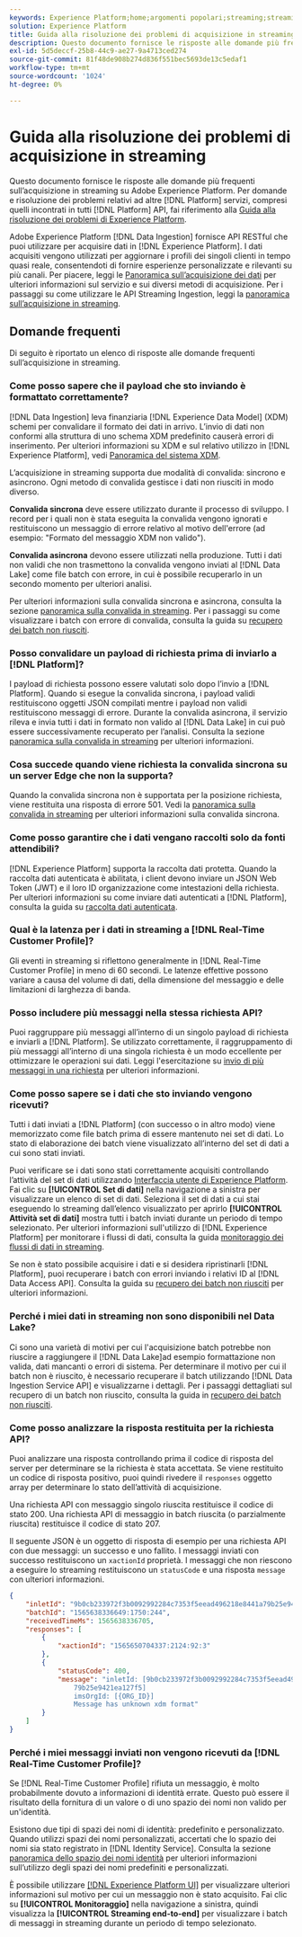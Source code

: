 ```yaml
---
keywords: Experience Platform;home;argomenti popolari;streaming;streaming ingestion;risoluzione dei problemi;streaming ingestion risoluzione dei problemi;streaming ingestion faq;faq;
solution: Experience Platform
title: Guida alla risoluzione dei problemi di acquisizione in streaming
description: Questo documento fornisce le risposte alle domande più frequenti sull’acquisizione in streaming su Adobe Experience Platform.
exl-id: 5d5deccf-25b8-44c9-ae27-9a4713ced274
source-git-commit: 81f48de908b274d836f551bec5693de13c5edaf1
workflow-type: tm+mt
source-wordcount: '1024'
ht-degree: 0%

---
```


# Guida alla risoluzione dei problemi di acquisizione in streaming

Questo documento fornisce le risposte alle domande più frequenti sull’acquisizione in streaming su Adobe Experience Platform. Per domande e risoluzione dei problemi relativi ad altre [!DNL Platform] servizi, compresi quelli incontrati in tutti [!DNL Platform] API, fai riferimento alla [Guida alla risoluzione dei problemi di Experience Platform](../../landing/troubleshooting.md).

Adobe Experience Platform [!DNL Data Ingestion] fornisce API RESTful che puoi utilizzare per acquisire dati in [!DNL Experience Platform]. I dati acquisiti vengono utilizzati per aggiornare i profili dei singoli clienti in tempo quasi reale, consentendoti di fornire esperienze personalizzate e rilevanti su più canali. Per piacere, leggi le [Panoramica sull’acquisizione dei dati](../home.md) per ulteriori informazioni sul servizio e sui diversi metodi di acquisizione. Per i passaggi su come utilizzare le API Streaming Ingestion, leggi la [panoramica sull’acquisizione in streaming](../streaming-ingestion/overview.md).

## Domande frequenti

Di seguito è riportato un elenco di risposte alle domande frequenti sull’acquisizione in streaming.

### Come posso sapere che il payload che sto inviando è formattato correttamente?

[!DNL Data Ingestion] leva finanziaria [!DNL Experience Data Model] (XDM) schemi per convalidare il formato dei dati in arrivo. L’invio di dati non conformi alla struttura di uno schema XDM predefinito causerà errori di inserimento. Per ulteriori informazioni su XDM e sul relativo utilizzo in [!DNL Experience Platform], vedi [Panoramica del sistema XDM](../../xdm/home.md).

L’acquisizione in streaming supporta due modalità di convalida: sincrono e asincrono. Ogni metodo di convalida gestisce i dati non riusciti in modo diverso.

**Convalida sincrona** deve essere utilizzato durante il processo di sviluppo. I record per i quali non è stata eseguita la convalida vengono ignorati e restituiscono un messaggio di errore relativo al motivo dell&#39;errore (ad esempio: &quot;Formato del messaggio XDM non valido&quot;).

**Convalida asincrona** devono essere utilizzati nella produzione. Tutti i dati non validi che non trasmettono la convalida vengono inviati al [!DNL Data Lake] come file batch con errore, in cui è possibile recuperarlo in un secondo momento per ulteriori analisi.

Per ulteriori informazioni sulla convalida sincrona e asincrona, consulta la sezione [panoramica sulla convalida in streaming](../quality/streaming-validation.md). Per i passaggi su come visualizzare i batch con errore di convalida, consulta la guida su [recupero dei batch non riusciti](../quality/retrieve-failed-batches.md).

### Posso convalidare un payload di richiesta prima di inviarlo a [!DNL Platform]?

I payload di richiesta possono essere valutati solo dopo l’invio a [!DNL Platform]. Quando si esegue la convalida sincrona, i payload validi restituiscono oggetti JSON compilati mentre i payload non validi restituiscono messaggi di errore. Durante la convalida asincrona, il servizio rileva e invia tutti i dati in formato non valido al [!DNL Data Lake] in cui può essere successivamente recuperato per l’analisi. Consulta la sezione [panoramica sulla convalida in streaming](../quality/streaming-validation.md) per ulteriori informazioni.

### Cosa succede quando viene richiesta la convalida sincrona su un server Edge che non la supporta?

Quando la convalida sincrona non è supportata per la posizione richiesta, viene restituita una risposta di errore 501. Vedi la [panoramica sulla convalida in streaming](../quality/streaming-validation.md) per ulteriori informazioni sulla convalida sincrona.

### Come posso garantire che i dati vengano raccolti solo da fonti attendibili?

[!DNL Experience Platform] supporta la raccolta dati protetta. Quando la raccolta dati autenticata è abilitata, i client devono inviare un JSON Web Token (JWT) e il loro ID organizzazione come intestazioni della richiesta. Per ulteriori informazioni su come inviare dati autenticati a [!DNL Platform], consulta la guida su [raccolta dati autenticata](../tutorials/create-authenticated-streaming-connection.md).

### Qual è la latenza per i dati in streaming a [!DNL Real-Time Customer Profile]?

Gli eventi in streaming si riflettono generalmente in [!DNL Real-Time Customer Profile] in meno di 60 secondi. Le latenze effettive possono variare a causa del volume di dati, della dimensione del messaggio e delle limitazioni di larghezza di banda.

### Posso includere più messaggi nella stessa richiesta API?

Puoi raggruppare più messaggi all’interno di un singolo payload di richiesta e inviarli a [!DNL Platform]. Se utilizzato correttamente, il raggruppamento di più messaggi all’interno di una singola richiesta è un modo eccellente per ottimizzare le operazioni sui dati. Leggi l&#39;esercitazione su [invio di più messaggi in una richiesta](../tutorials/streaming-multiple-messages.md) per ulteriori informazioni.

### Come posso sapere se i dati che sto inviando vengono ricevuti?

Tutti i dati inviati a [!DNL Platform] (con successo o in altro modo) viene memorizzato come file batch prima di essere mantenuto nei set di dati. Lo stato di elaborazione dei batch viene visualizzato all’interno del set di dati a cui sono stati inviati.

Puoi verificare se i dati sono stati correttamente acquisiti controllando l’attività del set di dati utilizzando [Interfaccia utente di Experience Platform](https://platform.adobe.com). Fai clic su **[!UICONTROL Set di dati]** nella navigazione a sinistra per visualizzare un elenco di set di dati. Seleziona il set di dati a cui stai eseguendo lo streaming dall’elenco visualizzato per aprirlo **[!UICONTROL Attività set di dati]** mostra tutti i batch inviati durante un periodo di tempo selezionato. Per ulteriori informazioni sull&#39;utilizzo di [!DNL Experience Platform] per monitorare i flussi di dati, consulta la guida [monitoraggio dei flussi di dati in streaming](../quality/monitor-data-ingestion.md).

Se non è stato possibile acquisire i dati e si desidera ripristinarli [!DNL Platform], puoi recuperare i batch con errori inviando i relativi ID al [!DNL Data Access API]. Consulta la guida su [recupero dei batch non riusciti](../quality/retrieve-failed-batches.md) per ulteriori informazioni.

### Perché i miei dati in streaming non sono disponibili nel Data Lake?

Ci sono una varietà di motivi per cui l&#39;acquisizione batch potrebbe non riuscire a raggiungere il [!DNL Data Lake]ad esempio formattazione non valida, dati mancanti o errori di sistema. Per determinare il motivo per cui il batch non è riuscito, è necessario recuperare il batch utilizzando [!DNL Data Ingestion Service API] e visualizzarne i dettagli. Per i passaggi dettagliati sul recupero di un batch non riuscito, consulta la guida in [recupero dei batch non riusciti](../quality/retrieve-failed-batches.md).

### Come posso analizzare la risposta restituita per la richiesta API?

Puoi analizzare una risposta controllando prima il codice di risposta del server per determinare se la richiesta è stata accettata. Se viene restituito un codice di risposta positivo, puoi quindi rivedere il `responses` oggetto array per determinare lo stato dell’attività di acquisizione.

Una richiesta API con messaggio singolo riuscita restituisce il codice di stato 200. Una richiesta API di messaggio in batch riuscita (o parzialmente riuscita) restituisce il codice di stato 207.

Il seguente JSON è un oggetto di risposta di esempio per una richiesta API con due messaggi: un successo e uno fallito. I messaggi inviati con successo restituiscono un `xactionId` proprietà. I messaggi che non riescono a eseguire lo streaming restituiscono un `statusCode` e una risposta `message` con ulteriori informazioni.

```JSON
{
    "inletId": "9b0cb233972f3b0092992284c7353f5eead496218e8441a79b25e9421ea127f5",
    "batchId": "1565638336649:1750:244",
    "receivedTimeMs": 1565638336705,
    "responses": [
        {
            "xactionId": "1565650704337:2124:92:3"
        },
        {
            "statusCode": 400,
            "message": "inletId: [9b0cb233972f3b0092992284c7353f5eead496218e8441a
                79b25e9421ea127f5] 
                imsOrgId: [{ORG_ID}] 
                Message has unknown xdm format"
        }
    ]
}
```

### Perché i miei messaggi inviati non vengono ricevuti da [!DNL Real-Time Customer Profile]?

Se [!DNL Real-Time Customer Profile] rifiuta un messaggio, è molto probabilmente dovuto a informazioni di identità errate. Questo può essere il risultato della fornitura di un valore o di uno spazio dei nomi non valido per un&#39;identità.

Esistono due tipi di spazi dei nomi di identità: predefinito e personalizzato. Quando utilizzi spazi dei nomi personalizzati, accertati che lo spazio dei nomi sia stato registrato in [!DNL Identity Service]. Consulta la sezione [panoramica dello spazio dei nomi identità](../../identity-service/namespaces.md) per ulteriori informazioni sull’utilizzo degli spazi dei nomi predefiniti e personalizzati.

È possibile utilizzare [[!DNL Experience Platform UI]](https://platform.adobe.com) per visualizzare ulteriori informazioni sul motivo per cui un messaggio non è stato acquisito. Fai clic su **[!UICONTROL Monitoraggio]** nella navigazione a sinistra, quindi visualizza la **[!UICONTROL Streaming end-to-end]** per visualizzare i batch di messaggi in streaming durante un periodo di tempo selezionato.
